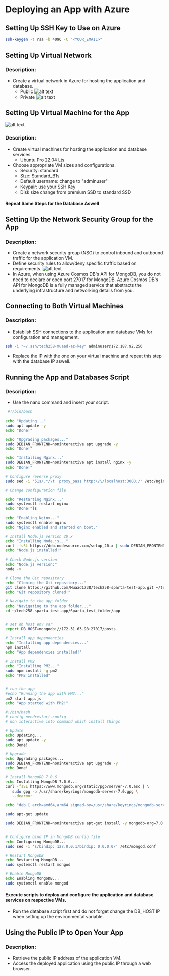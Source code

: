 # Deploying an App with Azure

## Setting Up SSH Key to Use on Azure
```bash 
ssh-keygen -t rsa -b 4096 -C "<YOUR_EMAIL>"
```


## Setting Up Virtual Network

### Description:
- Create a virtual network in Azure for hosting the application and database.
    - Public
![alt text](images/publicsub.png)
    - Private 
![alt text](images/private.png)

## Setting Up Virtual Machine for the App
![alt text](images/createvmm.png)
### Description:
  - Create virtual machines for hosting the application and database services.
    - Ubuntu Pro 22.04 Lts
  - Choose appropriate VM sizes and configurations.
    - Security: standard
    - Size: Standard_B1s
    - Default username: change to "adminuser"
    - Keypair: use your SSH Key 
    - Disk size change from premium SSD to standard SSD
#### Repeat Same Steps for the Database Aswell
  

## Setting Up the Network Security Group for the App

### Description:
  - Create a network security group (NSG) to control inbound and outbound traffic for the application VM.
  -  Define security rules to allow/deny specific traffic based on requirements.
      ![alt text](images/sec.png)
  - In Azure, when using Azure Cosmos DB's API for MongoDB, you do not need to declare or open port 27017 for MongoDB. Azure Cosmos DB's API for MongoDB is a fully managed service that abstracts the underlying infrastructure and networking details from you.

## Connecting to Both Virtual Machines

### Description:
  - Establish SSH connections to the application and database VMs for configuration and management.
  ```bash
  ssh -i "~/.ssh/tech258-muaad-az-key" adminuser@172.187.92.256
  ```
  - Replace the IP with the one on your virtual machine and repeat this step with the database IP aswell.


## Running the App and Databases Script

### Description:
- Use the nano command and insert your script.
  
 ```bash
  #!/bin/bash

echo "Updating..."
sudo apt update -y
echo "Done!"

echo "Upgrading packages..."
sudo DEBIAN_FRONTEND=noninteractive apt upgrade -y
echo "Done!"

echo "Installing Nginx..."
sudo DEBIAN_FRONTEND=noninteractive apt install nginx -y
echo "Done!"

# Configure reverse proxy
sudo sed -i '51s/.*/\t  proxy_pass http:\/\/localhost:3000;/' /etc/nginx/sites-enabled/default

# Change configuration file

echo "Restarting Nginx..."
sudo systemctl restart nginx
echo "Done!"ls

echo "Enabling Nginx..."
sudo systemctl enable nginx
echo "Nginx enabled and started on boot."

# Install Node.js version 20.x
echo "Installing Node.js..."
curl -fsSL https://deb.nodesource.com/setup_20.x | sudo DEBIAN_FRONTEND=noninteractive -E bash - && sudo DEBIAN_FRONTEND=noninteractive apt-get install -y nodejs
echo "Node.js installed!"

# Check Node.js version
echo "Node.js version:"
node -v

# Clone the Git repository
echo "Cloning the Git repository..."
git clone https://github.com/Muaad1738/tech258-sparta-test-app.git ~/tech258-sparta-test-app
echo "Git repository cloned!"

# Navigate to the app folder
echo "Navigating to the app folder..."
cd ~/tech258-sparta-test-app/Sparta_test_folder/app


# set db host env var
export DB_HOST=mongodb://172.31.63.98:27017/posts

# Install app dependencies
echo "Installing app dependencies..."
npm install
echo "App dependencies installed!"

# Install PM2
echo "Installing PM2..."
sudo npm install -g pm2
echo "PM2 installed"


# run the app
#echo "Running the app with PM2..."
pm2 start app.js
echo "App started with PM2!"
```
```bash 
#!/bin/bash
# config needrestart.config
# non interactive into command which install things

# Update
echo Updating...
sudo apt update -y
echo Done!

# Upgrade
echo Upgrading packages...
sudo DEBIAN_FRONTEND=noninteractive apt upgrade -y
echo Done!

# Install MongoDB 7.0.6
echo Installing MongoDB 7.0.6...
curl -fsSL https://www.mongodb.org/static/pgp/server-7.0.asc | \
   sudo gpg -o /usr/share/keyrings/mongodb-server-7.0.gpg \
   --dearmor

echo "deb [ arch=amd64,arm64 signed-by=/usr/share/keyrings/mongodb-server-7.0.gpg ] https://repo.mongodb.org/apt/ubuntu jammy/mongodb-org/7.0 multiverse" | sudo tee /etc/apt/sources.list.d/mongodb-org-7.0.list

sudo apt-get update 

sudo DEBIAN_FRONTEND=noninteractive apt-get install -y mongodb-org=7.0.6 mongodb-org-database=7.0.6 mongodb-org-server=7.0.6 mongodb-mongosh=2.2.4 mongodb-org-mongos=7.0.6 mongodb-org-tools=7.0.6


# Configure bind IP in MongoDB config file
echo Configuring MongoDB...
sudo sed -i 's/bindIp: 127.0.0.1/bindIp: 0.0.0.0/' /etc/mongod.conf

# Restart MongoDB
echo Restarting MongoDB...
sudo systemctl restart mongod

# Enable MongoDB
echo Enabling MongoDB...
sudo systemctl enable mongod
```

#### Execute scripts to deploy and configure the application and database services on respective VMs.
- Run the database script first and do not forget change the DB_HOST IP when setting up the environmental variable.

## Using the Public IP to Open Your App

### Description:
  - Retrieve the public IP address of the application VM.
  - Access the deployed application using the public IP through a web browser.
  
